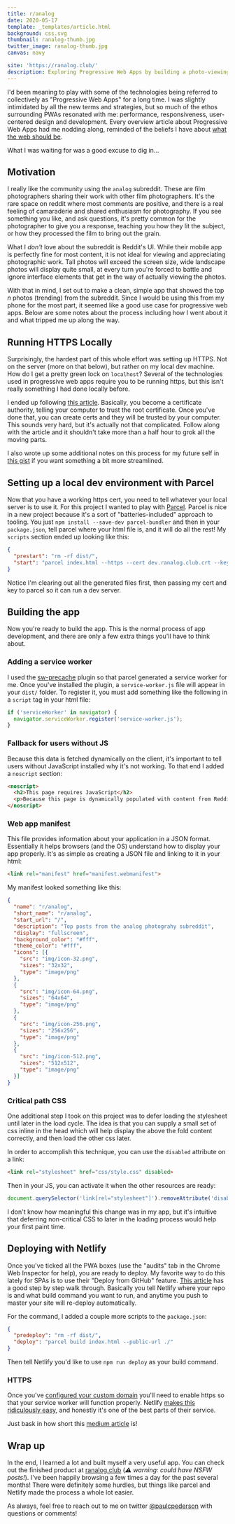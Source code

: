 ```yaml
---
title: r/analog
date: 2020-05-17
template: _templates/article.html
background: css.svg
thumbnail: ranalog-thumb.jpg
twitter_image: ranalog-thumb.jpg
canvas: navy

site: 'https://ranalog.club/'
description: Exploring Progressive Web Apps by building a photo-viewing application for a popular subreddit.
---
```


I'd been meaning to play with some of the technologies being referred to collectively as "Progressive Web Apps" for a long time. I was slightly intimidated by all the new terms and strategies, but so much of the ethos surrounding PWAs resonated with me: performance, responsiveness, user-centered design and development. Every overview article about Progressive Web Apps had me nodding along, reminded of the beliefs I have about [what the web should be](./what-the-web-should-be).

What I was waiting for was a good excuse to dig in...

## Motivation

I really like the community using the `analog` subreddit. These are film photographers sharing their work with other film photographers. It's the rare space on reddit where most comments are positive, and there is a real feeling of camaraderie and shared enthusiasm for photography. If you see something you like, and ask questions, it's pretty common for the photographer to give you a response, teaching you how they lit the subject, or how they processed the film to bring out the grain.

What I _don't_ love about the subreddit is Reddit's UI. While their mobile app is perfectly fine for most content, it is not ideal for viewing and appreciating photographic work. Tall photos will exceed the screen size, wide landscape photos will display quite small, at every turn you're forced to battle and ignore interface elements that get in the way of actually viewing the photos.

With that in mind, I set out to make a clean, simple app that showed the top _n_ photos (trending) from the subreddit. Since I would be using this from my phone for the most part, it seemed like a good use case for progressive web apps. Below are some notes about the process including how I went about it and what tripped me up along the way.

## Running HTTPS Locally

Surprisingly, the hardest part of this whole effort was setting up HTTPS. Not on the server (more on that below), but rather on my local dev machine. How do I get a pretty green lock on `localhost`? Several of the technologies used in progressive web apps require you to be running https, but this isn't really something I had done locally before.

I ended up following [this article](https://deliciousbrains.com/ssl-certificate-authority-for-local-https-development/). Basically, you become a certificate authority, telling your computer to trust the root certificate. Once you've done that, you can create certs and they will be trusted by your computer. This sounds very hard, but it's actually not that complicated. Follow along with the article and it shouldn't take more than a half hour to grok all the moving parts.

I also wrote up some additional notes on this process for my future self in [this gist](https://gist.github.com/paulcpederson/6e2ff7e85d396e4df007e8a5a00e8a1b) if you want something a bit more streamlined.

## Setting up a local dev environment with Parcel

Now that you have a working https cert, you need to tell whatever your local server is to use it. For this project I wanted to play with [Parcel](https://parceljs.org/). Parcel is nice in a new project because it's a sort of "batteries-included" approach to tooling. You just `npm install --save-dev parcel-bundler` and then in your `package.json`, tell parcel where your html file is, and it will do all the rest! My `scripts` section ended up looking like this:

``` json
{
  "prestart": "rm -rf dist/",
  "start": "parcel index.html --https --cert dev.ranalog.club.crt --key dev.ranalog.club.key"
}
```

Notice I'm clearing out all the generated files first, then passing my cert and key to parcel so it can run a dev server.

## Building the app

Now you're ready to build the app. This is the normal process of app development, and there are only a few extra things you'll have to think about.

### Adding a service worker

I used the [sw-precache](https://www.npmjs.com/package/parcel-plugin-sw-precache) plugin so that parcel generated a service worker for me. Once you've installed the plugin, a `service-worker.js` file will appear in your `dist/` folder. To register it, you must add something like the following in a `script` tag in your html file:

```js
if ('serviceWorker' in navigator) {
  navigator.serviceWorker.register('service-worker.js');
}
```

### Fallback for users without JS

Because this data is fetched dynamically on the client, it's important to tell users without JavaScript installed why it's not working. To that end I added a `noscript` section:

```html
<noscript>
  <h2>This page requires JavaScript</h2>
  <p>Because this page is dynamically populated with content from Reddit, it requires JavaScript to be turned on to fetch the latest content.</p>
</noscript>
```

### Web app manifest

This file provides information about your application in a JSON format. Essentially it helps browsers (and the OS) understand how to display your app properly. It's as simple as creating a JSON file and linking to it in your html:

```html
<link rel="manifest" href="manifest.webmanifest">
```

My manifest looked something like this:

```json
{
  "name": "r/analog",
  "short_name": "r/analog",
  "start_url": "/",
  "description": "Top posts from the analog photograhy subreddit",
  "display": "fullscreen",
  "background_color": "#fff",
  "theme_color": "#fff",
  "icons": [{
    "src": "img/icon-32.png",
    "sizes": "32x32",
    "type": "image/png"
  },
  {
    "src": "img/icon-64.png",
    "sizes": "64x64",
    "type": "image/png"
  },
  {
    "src": "img/icon-256.png",
    "sizes": "256x256",
    "type": "image/png"
  },
  {
    "src": "img/icon-512.png",
    "sizes": "512x512",
    "type": "image/png"
  }]
}
```

### Critical path CSS

One additional step I took on this project was to defer loading the stylesheet until later in the load cycle. The idea is that you can supply a small set of css inline in the head which will help display the above the fold content correctly, and then load the other css later.

In order to accomplish this technique, you can use the `disabled` attribute on a link:

```html
<link rel="stylesheet" href="css/style.css" disabled>
```

Then in your JS, you can activate it when the other resources are ready:

```js
document.querySelector('link[rel="stylesheet"]').removeAttribute('disabled')
```

I don't know how meaningful this change was in my app, but it's intuitive that deferring non-critical CSS to later in the loading process would help your first paint time.

## Deploying with Netlify

Once you've ticked all the PWA boxes (use the "audits" tab in the Chrome Web Inspector for help), you are ready to deploy. My favorite way to do this lately for SPAs is to use their "Deploy from GitHub" feature. [This article](https://www.netlify.com/blog/2016/09/29/a-step-by-step-guide-deploying-on-netlify/) has a good step by step walk through. Basically you tell Netlify where your repo is and what build command you want to run, and anytime you push to master your site will re-deploy automatically.

For the command, I added a couple more scripts to the `package.json`:

```json
{
  "predeploy": "rm -rf dist/",
  "deploy": "parcel build index.html --public-url ./"
}
```

Then tell Netlify you'd like to use `npm run deploy` as your build command.

### HTTPS

Once you've [configured your custom domain](https://docs.netlify.com/domains-https/custom-domains/) you'll need to enable https so that your service worker will function properly. Netlify [makes this ridiculously easy](https://www.netlify.com/blog/2016/01/15/free-ssl-on-custom-domains/), and honestly it's one of the best parts of their service.

Just bask in how short this [medium article](https://medium.com/@m_nakamura145/enable-https-on-netlify-37e9d47fa6f7) is!

## Wrap up

In the end, I learned a lot and built myself a very useful app. You can check out the finished product at [ranalog.club](https://ranalog.club/) (_⚠️ warning: could have NSFW posts!_). I've been happily browsing a few times a day for the past several months! There were definitely some hurdles, but things like parcel and Netlify made the process a whole lot easier.

As always, feel free to reach out to me on twitter [@paulcpederson](https://twitter.com/paulcpederson) with questions or comments!
